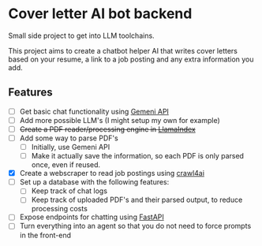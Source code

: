 # Cover letter AI bot backend
Small side project to get into LLM toolchains.

This project aims to create a chatbot helper AI that writes cover letters based on your resume, a link to a job posting and any extra information you add.

## Features

- [ ] Get basic chat functionality using [Gemeni API]( https://ai.google.dev/gemini-api/docs/ )
- [ ] Add more possible LLM's (I might setup my own for example)
- [ ] ~~Create a PDF reader/processing engine in [LlamaIndex]( https://github.com/run-llama/llama_index )~~
- [ ] Add some way to parse PDF's
    - [ ] Initially, use Gemeni API
    - [ ] Make it actually save the information, so each PDF is only parsed once, even if reused.
- [X] Create a webscraper to read job postings using [crawl4ai]( https://github.com/unclecode/crawl4ai )
- [ ] Set up a database with the following features:
    - [ ] Keep track of chat logs
    - [ ] Keep track of uploaded PDF's and their parsed output, to reduce processing costs
- [ ] Expose endpoints for chatting using [FastAPI](https://github.com/fastapi/fastapi)
- [ ] Turn everything into an agent so that you do not need to force prompts in the front-end

